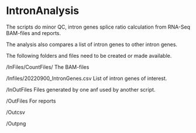 # IntronAnalysis
The scripts do minor QC, intron genes splice ratio calculation from RNA-Seq BAM-files and reports.

The analysis also compares a list of intron genes to other intron genes.

The following folders and files need to be created or made available.

/InFiles/CountFiles/ The BAM-files

/Infiles/20220900_IntronGenes.csv List of intron genes of interest.

/InOutFiles Files generated by one anf used by another script.

/OutFiles For reports

/Outcsv

/Outpng
